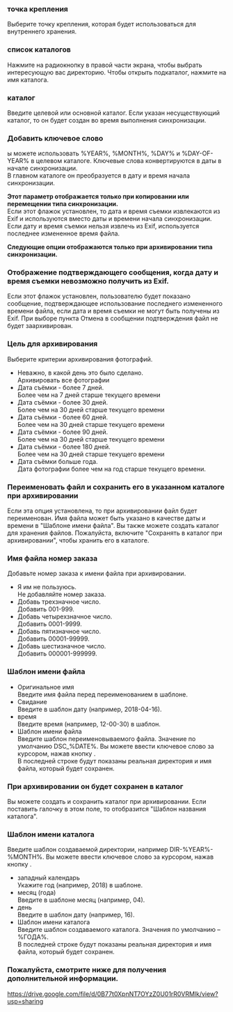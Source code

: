 ### точка крепления  
Выберите точку крепления, которая будет использоваться для внутреннего хранения.   

### список каталогов  
Нажмите на радиокнопку в правой части экрана, чтобы выбрать интересующую вас директорию. Чтобы открыть подкаталог, нажмите на имя каталога.   

### каталог  
Введите целевой или основной каталог. Если указан несуществующий каталог, то он будет создан во время выполнения синхронизации.   

### Добавить ключевое слово  
ы можете использовать %YEAR%, %MONTH%, %DAY% и %DAY-OF-YEAR% в целевом каталоге. Ключевые слова конвертируются в даты в начале синхронизации.  
В главном каталоге он преобразуется в дату и время начала синхронизации. 

**Этот параметр отображается только при копировании или перемещении типа синхронизации.**  
Если этот флажок установлен, то дата и время съемки извлекаются из Exif и используются вместо даты и времени начала синхронизации. Если дату и время съемки нельзя извлечь из Exif, используется последнее измененное время файла.   

**Следующие опции отображаются только при архивировании типа синхронизации.**

### Отображение подтверждающего сообщения, когда дату и время съемки невозможно получить из Exif.  
Если этот флажок установлен, пользователю будет показано сообщение, подтверждающее использование последнего измененного времени файла, если дата и время съемки не могут быть получены из Exif. При выборе пункта Отмена в сообщении подтверждения файл не будет заархивирован.   

### Цель для архивирования  
Выберите критерии архивирования фотографий.  
- Неважно, в какой день это было сделано.  
  Архивировать все фотографии  
- Дата съёмки - более 7 дней.  
  Более чем на 7 дней старше текущего времени  
- Дата съёмки - более 30 дней.  
  Более чем на 30 дней старше текущего времени  
- Дата съёмки - более 60 дней.  
  Более чем на 30 дней старше текущего времени  
- Дата съёмки - более 90 дней.  
  Более чем на 30 дней старше текущего времени  
- Дата съёмки - более 180 дней.  
  Более чем на 30 дней старше текущего времени  
- Дата съёмки больше года.  
  Дата фотографии более чем на год старше текущего времени.   

### Переименовать файл и сохранить его в указанном каталоге при архивировании  
Если эта опция установлена, то при архивировании файл будет переименован. Имя файла может быть указано в качестве даты и времени в "Шаблоне имени файла". Вы также можете создать каталог для хранения файлов. Пожалуйста, включите "Сохранять в каталог при архивировании", чтобы хранить его в каталоге.   

### Имя файла номер заказа  
Добавьте номер заказа к имени файла при архивировании.  
- Я им не пользуюсь.  
  Не добавляйте номер заказа.  
- Добавь трехзначное число.  
  Добавить 001-999.  
- Добавь четырехзначное число.  
  Добавить 0001-9999.  
- Добавь пятизначное число.  
  Добавить 00001-99999.  
- Добавь шестизначное число.  
  Добавить 000001-999999.   

### Шаблон имени файла  
- Оригинальное имя  
  Введите имя файла перед переименованием в шаблоне.  
- Свидание  
  Введите в шаблон дату (например, 2018-04-16).  
- время  
  Введите время (например, 12-00-30) в шаблон.  
- Шаблон имени файла  
  Введите шаблон переименовываемого файла. Значение по умолчанию DSC_%DATE%. Вы можете ввести ключевое слово за курсором, нажав кнопку .  
  В последней строке будут показаны реальная директория и имя файла, который будет сохранен.   

### При архивировании он будет сохранен в каталог  
Вы можете создать и сохранить каталог при архивировании. Если поставить галочку в этом поле, то отобразится "Шаблон названия каталога".   

### Шаблон имени каталога  
Введите шаблон создаваемой директории, например DIR-%YEAR%-%MONTH%. Вы можете ввести ключевое слово за курсором, нажав кнопку .  
- западный календарь  
  Укажите год (например, 2018) в шаблоне.  
- месяц (года)  
  Введите в шаблоне месяц (например, 04).  
- день  
  Введите в шаблон дату (например, 16).  
- Шаблон имени каталога  
  Введите шаблон создаваемого каталога. Значения по умолчанию – %ГОДА%.  
В последней строке будут показаны реальная директория и имя файла, который будет сохранен.   

### Пожалуйста, смотрите ниже для получения дополнительной информации.  
https://drive.google.com/file/d/0B77t0XpnNT7OYzZ0U01rR0VRMlk/view?usp=sharing

 